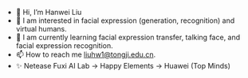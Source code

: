 - 👋 Hi, I’m Hanwei Liu
- 👀 I am interested in facial expression (generation, recognition) and virtual humans.
- 🌱 I am currently learning facial expression transfer, talking face, and facial expression recognition.
- 📫 How to reach me liuhw1@tongji.edu.cn.
- ✨ Netease Fuxi AI Lab -> Happy Elements -> Huawei (Top Minds)

<!---
liuhw01/liuhw01 is a ✨ special ✨ repository because its `README.md` (this file) appears on your GitHub profile.
You can click the Preview link to take a look at your changes.
--->
